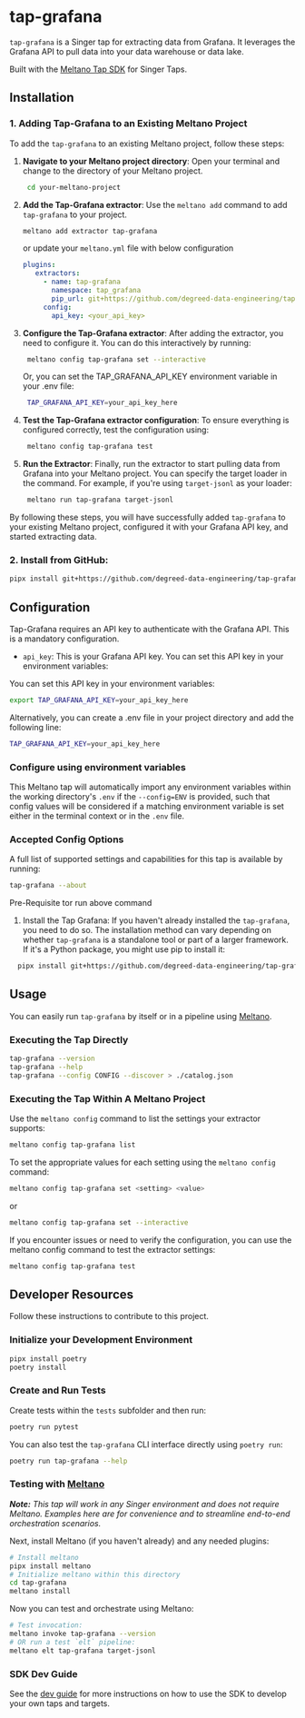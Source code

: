 # tap-grafana

`tap-grafana` is a Singer tap for extracting data from Grafana. It leverages the Grafana API to pull data into your data warehouse or data lake.

Built with the [Meltano Tap SDK](https://sdk.meltano.com) for Singer Taps.


## Installation

### 1. Adding Tap-Grafana to an Existing Meltano Project

To add the `tap-grafana` to an existing Meltano project, follow these steps:

1. **Navigate to your Meltano project directory**:
  Open your terminal and change to the directory of your Meltano project.
  
   ```bash 
    cd your-meltano-project
   ```

2. **Add the Tap-Grafana extractor**:
   Use the `meltano add` command to add `tap-grafana` to your project.
   
   ```bash
   meltano add extractor tap-grafana
   ```

   or update your `meltano.yml` file with below configuration
   ```yaml
   plugins:
      extractors:
        - name: tap-grafana
          namespace: tap_grafana
          pip_url: git+https://github.com/degreed-data-engineering/tap-grafana
        config:
          api_key: <your_api_key>
   ```

3. **Configure the Tap-Grafana extractor**:
   After adding the extractor, you need to configure it. You can do this interactively by running:
   
   ```bash
    meltano config tap-grafana set --interactive
   ```
   Or, you can set the TAP_GRAFANA_API_KEY environment variable in your .env file:
   ```bash
    TAP_GRAFANA_API_KEY=your_api_key_here
   ```

4. **Test the Tap-Grafana extractor configuration**:
   To ensure everything is configured correctly, test the configuration using:
   
   ```bash
    meltano config tap-grafana test
   ```

5. **Run the Extractor**:
   Finally, run the extractor to start pulling data from Grafana into your Meltano project. You can specify the target loader in the command. For example, if you're using `target-jsonl` as your loader:

   ```bash
    meltano run tap-grafana target-jsonl
   ```

By following these steps, you will have successfully added `tap-grafana` to your existing Meltano project, configured it with your Grafana API key, and started extracting data.


### 2. Install from GitHub:

```bash
pipx install git+https://github.com/degreed-data-engineering/tap-grafana.git@main
```
## Configuration

Tap-Grafana requires an API key to authenticate with the Grafana API. This is a mandatory configuration. 

  - `api_key`: This is your Grafana API key. You can set this API key in your environment variables:

You can set this API key in your environment variables:

```bash
export TAP_GRAFANA_API_KEY=your_api_key_here
```

Alternatively, you can create a .env file in your project directory and add the following line:

```bash
TAP_GRAFANA_API_KEY=your_api_key_here
```

### Configure using environment variables

This Meltano tap will automatically import any environment variables within the working directory's
`.env` if the `--config=ENV` is provided, such that config values will be considered if a matching
environment variable is set either in the terminal context or in the `.env` file.

### Accepted Config Options

A full list of supported settings and capabilities for this
tap is available by running:

```bash
tap-grafana --about
```
Pre-Requisite tor run above command

1. Install the Tap Grafana: If you haven't already installed the `tap-grafana`, you need to do so. The installation method can vary depending on whether `tap-grafana` is a standalone tool or part of a larger framework. If it's a Python package, you might use pip to install it: 

```bash
  pipx install git+https://github.com/degreed-data-engineering/tap-grafana.git@main
  ```

<!-- ### Source Authentication and Authorization -->
<!--
Developer TODO: If your tap requires special access on the source system, or any special authentication requirements, provide those here.
-->

## Usage

You can easily run `tap-grafana` by itself or in a pipeline using [Meltano](https://meltano.com/).

### Executing the Tap Directly

```bash
tap-grafana --version
tap-grafana --help
tap-grafana --config CONFIG --discover > ./catalog.json
```
### Executing the Tap Within A Meltano Project

Use the `meltano config` command to list the settings your extractor supports:

```bash
meltano config tap-grafana list
```
To set the appropriate values for each setting using the `meltano config` command:

```bash
meltano config tap-grafana set <setting> <value>
```
or 

```bash
meltano config tap-grafana set --interactive
```

If you encounter issues or need to verify the configuration, you can use the meltano config command to test the extractor settings:

```bash
meltano config tap-grafana test
```

## Developer Resources

Follow these instructions to contribute to this project.

### Initialize your Development Environment

```bash
pipx install poetry
poetry install
```

### Create and Run Tests

Create tests within the `tests` subfolder and
  then run:

```bash
poetry run pytest
```

You can also test the `tap-grafana` CLI interface directly using `poetry run`:

```bash
poetry run tap-grafana --help
```

### Testing with [Meltano](https://www.meltano.com)

_**Note:** This tap will work in any Singer environment and does not require Meltano.
Examples here are for convenience and to streamline end-to-end orchestration scenarios._

<!--
Developer TODO:
Your project comes with a custom `meltano.yml` project file already created. Open the `meltano.yml` and follow any "TODO" items listed in
the file.
-->

Next, install Meltano (if you haven't already) and any needed plugins:

```bash
# Install meltano
pipx install meltano
# Initialize meltano within this directory
cd tap-grafana
meltano install
```

Now you can test and orchestrate using Meltano:

```bash
# Test invocation:
meltano invoke tap-grafana --version
# OR run a test `elt` pipeline:
meltano elt tap-grafana target-jsonl
```

### SDK Dev Guide

See the [dev guide](https://sdk.meltano.com/en/latest/dev_guide.html) for more instructions on how to use the SDK to
develop your own taps and targets.
